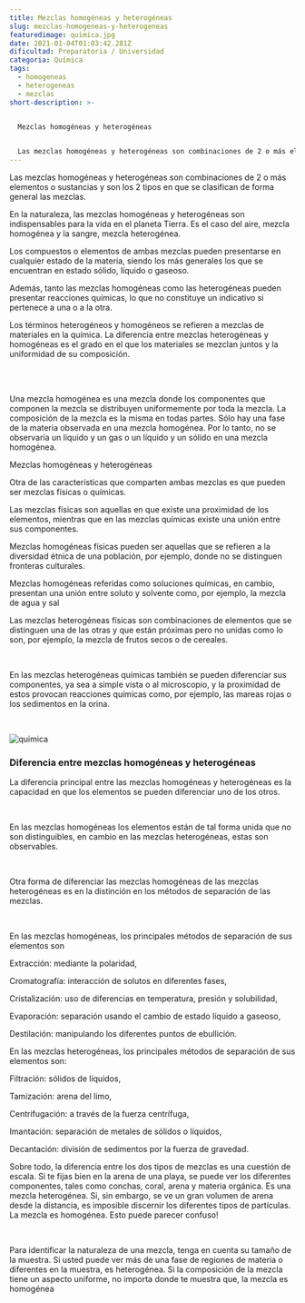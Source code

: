 ```yaml
---
title: Mezclas homogéneas y heterogéneas
slug: mezclas-homogeneas-y-heterogeneas
featuredimage: quimica.jpg
date: 2021-01-04T01:03:42.281Z
dificultad: Preparatoria / Universidad
categoria: Química
tags:
  - homogeneas
  - heterogeneas
  - mezclas
short-description: >-
  

  Mezclas homogéneas y heterogéneas


  Las mezclas homogéneas y heterogéneas son combinaciones de 2 o más elementos o sustancias y son los 2 tipos en que se clasifican de forma general las mezclas.
---
```

Las mezclas homogéneas y heterogéneas son combinaciones de 2 o más elementos o sustancias y son los 2 tipos en que se clasifican de forma general las mezclas.

En la naturaleza, las mezclas homogéneas y heterogéneas son indispensables para la vida en el planeta Tierra. Es el caso del aire, mezcla homogénea y la sangre, mezcla heterogénea.

Los compuestos o elementos de ambas mezclas pueden presentarse en cualquier estado de la materia, siendo los más generales los que se encuentran en estado sólido, líquido o gaseoso.

Además, tanto las mezclas homogéneas como las heterogéneas pueden presentar reacciones químicas, lo que no constituye un indicativo si pertenece a una o a la otra.

Los términos heterogéneos y homogéneos se refieren a mezclas de materiales en la química. La diferencia entre mezclas heterogéneas y homogéneas es el grado en el que los materiales se mezclan juntos y la uniformidad de su composición.

</br></br>

Una mezcla homogénea es una mezcla donde los componentes que componen la mezcla se distribuyen uniformemente por toda la mezcla. La composición de la mezcla es la misma en todas partes. Sólo hay una fase de la materia observada en una mezcla homogénea. Por lo tanto, no se observaría un líquido y un gas o un líquido y un sólido en una mezcla homogénea.

Mezclas homogéneas y heterogéneas

Otra de las características que comparten ambas mezclas es que pueden ser mezclas físicas o químicas.

Las mezclas físicas son aquellas en que existe una proximidad de los elementos, mientras que en las mezclas químicas existe una unión entre sus componentes.

Mezclas homogéneas físicas pueden ser aquellas que se refieren a la diversidad étnica de una población, por ejemplo, donde no se distinguen fronteras culturales.

Mezclas homogéneas referidas como soluciones químicas, en cambio, presentan una unión entre soluto y solvente como, por ejemplo, la mezcla de agua y sal

Las mezclas heterogéneas físicas son combinaciones de elementos que se distinguen una de las otras y que están próximas pero no unidas como lo son, por ejemplo, la mezcla de frutos secos o de cereales.

</br>

En las mezclas heterogéneas químicas también se pueden diferenciar sus componentes, ya sea a simple vista o al microscopio, y la proximidad de estos provocan reacciones químicas como, por ejemplo, las mareas rojas o los sedimentos en la orina.

</br>

![quimica ](/assets/quimica.jpg "mezclas")

### Diferencia entre mezclas homogéneas y heterogéneas

La diferencia principal entre las mezclas homogéneas y heterogéneas es la capacidad en que los elementos se pueden diferenciar uno de los otros.

</br>

En las mezclas homogéneas los elementos están de tal forma unida que no son distinguibles, en cambio en las mezclas heterogéneas, estas son observables.

</br>

Otra forma de diferenciar las mezclas homogéneas de las mezclas heterogéneas es en la distinción en los métodos de separación de las mezclas.

</br>

En las mezclas homogéneas, los principales métodos de separación de sus elementos son

Extracción: mediante la polaridad,

Cromatografía: interacción de solutos en diferentes fases,

Cristalización: uso de diferencias en temperatura, presión y solubilidad,

Evaporación: separación usando el cambio de estado líquido a gaseoso,

Destilación: manipulando los diferentes puntos de ebullición.

En las mezclas heterogéneas, los principales métodos de separación de sus elementos son:

Filtración: sólidos de líquidos,

Tamización: arena del limo,

Centrifugación: a través de la fuerza centrífuga,

Imantación: separación de metales de sólidos o líquidos,

Decantación: división de sedimentos por la fuerza de gravedad.

Sobre todo, la diferencia entre los dos tipos de mezclas es una cuestión de escala. Si te fijas bien en la arena de una playa, se puede ver los diferentes componentes, tales como conchas, coral, arena y materia orgánica. Es una mezcla heterogénea. Si, sin embargo, se ve un gran volumen de arena desde la distancia, es imposible discernir los diferentes tipos de partículas. La mezcla es homogénea. Esto puede parecer confuso!

</br>

Para identificar la naturaleza de una mezcla, tenga en cuenta su tamaño de la muestra. Si usted puede ver más de una fase de regiones de materia o diferentes en la muestra, es heterogénea. Si la composición de la mezcla tiene un aspecto uniforme, no importa donde te muestra que, la mezcla es homogénea